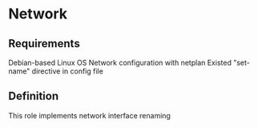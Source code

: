 # Network



## Requirements
Debian-based Linux OS
Network configuration with netplan
Existed "set-name" directive in config file

## Definition
This role implements network interface renaming
